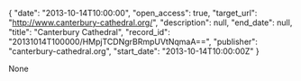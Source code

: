 {
  "date": "2013-10-14T10:00:00", 
  "open_access": true, 
  "target_url": "http://www.canterbury-cathedral.org/", 
  "description": null, 
  "end_date": null, 
  "title": "Canterbury Cathedral", 
  "record_id": "20131014T100000/HMpjTCDNgrBRmpUVtNqmaA==", 
  "publisher": "canterbury-cathedral.org", 
  "start_date": "2013-10-14T10:00:00Z"
}

None